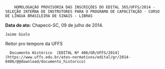         HOMOLOGAÇÃO PROVISÓRIA DAS INSCRIÇÕES DO EDITAL 365/UFFS/2014 - SELEÇÃO INTERNA DE INSTRUTORES PARA O PROGRAMA DE CAPACITAÇÃO - CURSO DE LÍNGUA BRASILEIRA DE SINAIS - LIBRAS  

   **Data do ato:** Chapecó-SC, 09 de julho de 2014.   
 

    Jaime Giolo   
 Reitor pro tempore da UFFS 

      Documento Histórico  [EDITAL Nº 406/GR/UFFS/2014](https://www.uffs.edu.br/atos-normativos/edital/gr/2014-0406/@@download/documento_historico)     
      
